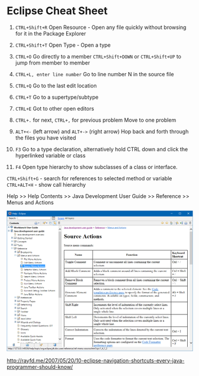 # Eclipse Cheat Sheet

1. `CTRL+Shift+R`
Open Resource - Open any file quickly without browsing for it in the Package Explorer

2. `CTRL+Shift+T`
Open Type - Open a type

3. `CTRL+O`
Go directly to a member
`CTRL+Shift+DOWN` or `CTRL+Shift+UP` to jump from member to member

4. `CTRL+L, enter line number`
Go to line number N in the source file

5. `CTRL+Q`
Go to the last edit location

6. `CTRL+T`
Go to a supertype/subtype

7. `CTRL+E`
Got to other open editors

8. `CTRL+.` for next, `CTRL+,` for previous problem
Move to one problem

9. `ALT+<-` (left arrow) and `ALT+->` (right arrow)
Hop back and forth through the files you have visited

10. `F3`
Go to a type declaration, alternatively hold CTRL down and click the hyperlinked variable or class

11. `F4`
Open type hierarchy to show subclasses of a class or interface.


`CTRL+Shift+G` - search for references to selected method or variable<br/>
`CTRL+ALT+H` - show call hierarchy

Help >> Help Contents >> Java Development User Guide >> Reference >> Menus and Actions

![Eclipse Menus and Actions](images/eclipse-menus-actions.png)

http://rayfd.me/2007/05/20/10-eclipse-navigation-shortcuts-every-java-programmer-should-know/
